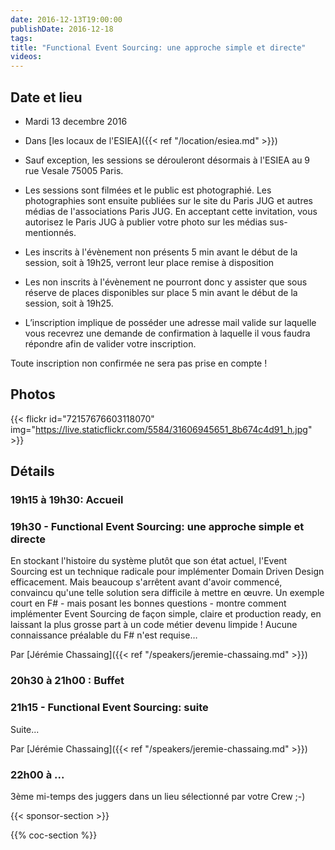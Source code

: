 ```yaml
---
date: 2016-12-13T19:00:00
publishDate: 2016-12-18
tags:
title: "Functional Event Sourcing: une approche simple et directe"
videos:
---
```


## Date et lieu

- Mardi 13 decembre 2016
- Dans [les locaux de l'ESIEA]({{< ref "/location/esiea.md" >}})

- Sauf exception, les sessions se dérouleront désormais à l'ESIEA au 9 rue Vesale 75005 Paris.
- Les sessions sont filmées et le public est photographié. Les photographies sont ensuite publiées sur le site du Paris JUG et autres médias de l'associations Paris JUG. En acceptant cette invitation, vous autorisez le Paris JUG à publier votre photo sur les médias sus-mentionnés.
- Les inscrits à l'évènement non présents 5 min avant le début de la session, soit à 19h25, verront leur place remise à disposition
- Les non inscrits à l'évènement ne pourront donc y assister que sous réserve de places disponibles sur place 5 min avant le début de la session, soit à 19h25.
- L’inscription implique de posséder une adresse mail valide sur laquelle vous recevrez une demande de confirmation à laquelle il vous faudra répondre afin de valider votre inscription.

Toute inscription non confirmée ne sera pas prise en compte !


## Photos

{{< flickr id="72157676603118070" img="https://live.staticflickr.com/5584/31606945651_8b674c4d91_h.jpg" >}}

## Détails

### 19h15 à 19h30: Accueil

### 19h30 - Functional Event Sourcing: une approche simple et directe

En stockant l'histoire du système plutôt que son état actuel, l'Event Sourcing est un technique radicale pour implémenter Domain Driven Design efficacement. Mais beaucoup s'arrêtent avant d'avoir commencé, convaincu qu'une telle solution sera difficile à mettre en œuvre.
Un exemple court en F# - mais posant les bonnes questions - montre comment implémenter Event Sourcing de façon simple, claire et production ready, en laissant la plus grosse part à un code métier devenu limpide !
Aucune connaissance préalable du F# n'est requise…


Par [Jérémie Chassaing]({{< ref "/speakers/jeremie-chassaing.md" >}})

### 20h30 à 21h00 : Buffet


### 21h15 - Functional Event Sourcing: suite

Suite...

Par [Jérémie Chassaing]({{< ref "/speakers/jeremie-chassaing.md" >}})

### 22h00 à ...

3ème mi-temps des juggers dans un lieu sélectionné par votre Crew ;-)

{{< sponsor-section >}}

{{% coc-section %}}
